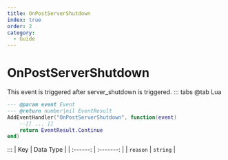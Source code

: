 ```yaml
---
title: OnPostServerShutdown
index: true
order: 2
category:
  - Guide
---
```


# OnPostServerShutdown
This event is triggered after server_shutdown is triggered.
::: tabs
@tab Lua
```lua
--- @param event Event
--- @return number|nil EventResult
AddEventHandler("OnPostServerShutdown", function(event)
    --[[ ... ]]
    return EventResult.Continue
end)
```

:::
|    Key   | Data Type |
| :------: | :-------: |
| `reason` |  `string` |